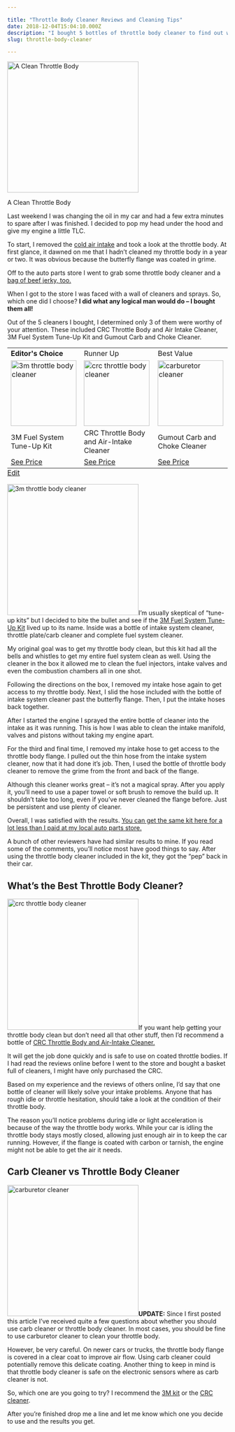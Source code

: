 ```yaml
---

title: "Throttle Body Cleaner Reviews and Cleaning Tips"
date: 2018-12-04T15:04:10.000Z
description: "I bought 5 bottles of throttle body cleaner to find out which one is the best. See what I learned in this review of the top throttle body cleaning products."
slug: throttle-body-cleaner

---
```


<div id="attachment_215" style="width: 310px" class="wp-caption alignright"><img aria-describedby="caption-attachment-215" src="http://www.hcdmag.com/wp-content/uploads/throttle_body-300x300.jpg" alt="A Clean Throttle Body" width="300" height="300" class="size-medium wp-image-215" srcset="http://www.hcdmag.com/wp-content/uploads/throttle_body-300x300.jpg 300w, http://www.hcdmag.com/wp-content/uploads/throttle_body-150x150.jpg 150w, http://www.hcdmag.com/wp-content/uploads/throttle_body-160x160.jpg 160w, http://www.hcdmag.com/wp-content/uploads/throttle_body.jpg 600w" sizes="(max-width: 300px) 100vw, 300px"><p id="caption-attachment-215" class="wp-caption-text">A Clean Throttle Body</p></div>Last weekend I was changing the oil in my car and had a few extra minutes to spare after I was finished. I decided to pop my head under the hood and give my engine a little TLC.
<p>To start, I removed the <a href="http://exhaustsystemsguide.com/cold-air-intakes/" target="_blank">cold air intake</a> and took a look at the throttle body. At first glance, it dawned on me that I hadn’t cleaned my throttle body in a year or two. It was obvious because the butterfly flange was coated in grime.</p>
<p>Off to the auto parts store I went to grab some throttle body cleaner and a <a class="easyazon-link" data-cart="n" data-cloak="y" data-identifier="B0050Z3PRU" data-locale="US" data-localize="y" data-popups="n" data-tag="hcdmag-20" href="http://www.hcdmag.com/product/B0050Z3PRU/US/hcdmag-20/" rel="nofollow" target="_blank">bag of beef jerky, too.</a></p>
<p>When I got to the store I was faced with a wall of cleaners and sprays. So, which one did I choose? <strong>I did what any logical man would do – I bought them all!</strong></p>
<p>Out of the 5 cleaners I bought, I determined only 3 of them were worthy of your attention. These included CRC Throttle Body and Air Intake Cleaner, 3M Fuel System Tune-Up Kit and Gumout Carb and Choke Cleaner.</p>
<table id="tablepress-4" class="tablepress tablepress-id-4"><caption style="caption-side:bottom;text-align:left;border:none;background:none;margin:0;padding:0;"><a href="http://www.hcdmag.com/wp-admin/admin.php?page=tablepress&amp;action=edit&amp;table_id=4">Edit</a></caption>
<tbody class="row-hover"><tr class="row-1"><td class="column-1"><strong>Editor's Choice</strong></td><td class="column-2">Runner Up</td><td class="column-3">Best Value</td>
</tr><tr class="row-2"><td class="column-1"><img src="http://www.hcdmag.com/wp-content/uploads/3m_throttle_body_cleaner-150x150.jpg" alt="3m throttle body cleaner" width="150" height="150" class="alignnone size-thumbnail wp-image-212"><br></td><td class="column-2"><img src="http://www.hcdmag.com/wp-content/uploads/crc_throttle_body_cleaner-150x150.jpg" alt="crc throttle body cleaner" width="150" height="150" class="alignnone size-thumbnail wp-image-211"></td><td class="column-3"><img src="http://www.hcdmag.com/wp-content/uploads/carburetor_cleaner-150x150.jpg" alt="carburetor cleaner" width="150" height="150" class="alignnone size-thumbnail wp-image-213"></td>
</tr><tr class="row-3"><td class="column-1">3M Fuel System Tune-Up Kit</td><td class="column-2">CRC Throttle Body and Air-Intake Cleaner</td><td class="column-3">Gumout Carb and Choke Cleaner</td>
</tr><tr class="row-4"><td class="column-1"><a class="easyazon-link" data-cart="n" data-cloak="y" data-identifier="B009PPL604" data-locale="US" data-localize="y" data-popups="n" data-tag="hcdmag-20" href="http://www.hcdmag.com/product/B009PPL604/US/hcdmag-20/" rel="nofollow" target="_blank">See Price</a></td><td class="column-2"><a class="easyazon-link" data-cart="n" data-cloak="y" data-identifier="B000M8PYO2" data-locale="US" data-localize="y" data-popups="n" data-tag="hcdmag-20" href="http://www.hcdmag.com/product/B000M8PYO2/US/hcdmag-20/" rel="nofollow" target="_blank">See Price</a></td><td class="column-3"><a class="easyazon-link" data-cart="n" data-cloak="y" data-identifier="B005LD2GLW" data-locale="US" data-localize="y" data-popups="n" data-tag="hcdmag-20" href="http://www.hcdmag.com/product/B005LD2GLW/US/hcdmag-20/" rel="nofollow" target="_blank">See Price</a></td>
</tr></tbody></table><p><a class="easyazon-link" data-cart="n" data-cloak="y" data-identifier="B009PPL604" data-locale="US" data-localize="y" data-popups="n" data-tag="hcdmag-20" href="http://www.hcdmag.com/product/B009PPL604/US/hcdmag-20/" rel="nofollow" target="_blank"><img src="http://www.hcdmag.com/wp-content/uploads/3m_throttle_body_cleaner-300x300.jpg" alt="3m throttle body cleaner" width="300" height="300" class="alignright size-medium wp-image-212" srcset="http://www.hcdmag.com/wp-content/uploads/3m_throttle_body_cleaner-300x300.jpg 300w, http://www.hcdmag.com/wp-content/uploads/3m_throttle_body_cleaner-150x150.jpg 150w, http://www.hcdmag.com/wp-content/uploads/3m_throttle_body_cleaner-160x160.jpg 160w, http://www.hcdmag.com/wp-content/uploads/3m_throttle_body_cleaner.jpg 600w" sizes="(max-width: 300px) 100vw, 300px"></a>I’m usually skeptical of “tune-up kits” but I decided to bite the bullet and see if the <a class="easyazon-link" data-cart="n" data-cloak="y" data-identifier="B009PPL604" data-locale="US" data-localize="y" data-popups="n" data-tag="hcdmag-20" href="http://www.hcdmag.com/product/B009PPL604/US/hcdmag-20/" rel="nofollow" target="_blank">3M Fuel System Tune-Up Kit</a> lived up to its name. Inside was a bottle of intake system cleaner, throttle plate/carb cleaner and complete fuel system cleaner.</p>
<p>My original goal was to get my throttle body clean, but this kit had all the bells and whistles to get my entire fuel system clean as well. Using the cleaner in the box it allowed me to clean the fuel injectors, intake valves and even the combustion chambers all in one shot.</p>
<p>Following the directions on the box, I removed my intake hose again to get access to my throttle body. Next, I slid the hose included with the bottle of intake system cleaner past the butterfly flange. Then, I put the intake hoses back together.</p>
<p>After I started the engine I sprayed the entire bottle of cleaner into the intake as it was running. This is how I was able to clean the intake manifold, valves and pistons without taking my engine apart.</p>
<p>For the third and final time, I removed my intake hose to get access to the throttle body flange. I pulled out the thin hose from the intake system cleaner, now that it had done it’s job. Then, I used the bottle of throttle body cleaner to remove the grime from the front and back of the flange.</p>
<p>Although this cleaner works great – it’s not a magical spray. After you apply it, you’ll need to use a paper towel or soft brush to remove the build up. It shouldn’t take too long, even if you’ve never cleaned the flange before. Just be persistent and use plenty of cleaner.</p>
<p>Overall, I was satisfied with the results. <a class="easyazon-link" data-cart="n" data-cloak="y" data-identifier="B009PPL604" data-locale="US" data-localize="y" data-popups="n" data-tag="hcdmag-20" href="http://www.hcdmag.com/product/B009PPL604/US/hcdmag-20/" rel="nofollow" target="_blank">You can get the same kit here for a lot less than I paid at my local auto parts store.</a></p>
<p>A bunch of other reviewers have had similar results to mine. If you read some of the comments, you’ll notice most have good things to say. After using the throttle body cleaner included in the kit, they got the “pep” back in their car. </p>
<h2>What’s the Best Throttle Body Cleaner?</h2>
<p><a class="easyazon-link" data-cart="n" data-cloak="y" data-identifier="B000M8PYO2" data-locale="US" data-localize="y" data-popups="n" data-tag="hcdmag-20" href="http://www.hcdmag.com/product/B000M8PYO2/US/hcdmag-20/" rel="nofollow" target="_blank"><img src="http://www.hcdmag.com/wp-content/uploads/crc_throttle_body_cleaner-300x300.jpg" alt="crc throttle body cleaner" width="300" height="300" class="alignright size-medium wp-image-211" srcset="http://www.hcdmag.com/wp-content/uploads/crc_throttle_body_cleaner-300x300.jpg 300w, http://www.hcdmag.com/wp-content/uploads/crc_throttle_body_cleaner-150x150.jpg 150w, http://www.hcdmag.com/wp-content/uploads/crc_throttle_body_cleaner-160x160.jpg 160w, http://www.hcdmag.com/wp-content/uploads/crc_throttle_body_cleaner.jpg 500w" sizes="(max-width: 300px) 100vw, 300px"></a>If you want help getting your throttle body clean but don’t need all that other stuff, then I’d recommend a bottle of <a class="easyazon-link" data-cart="n" data-cloak="y" data-identifier="B000M8PYO2" data-locale="US" data-localize="y" data-popups="n" data-tag="hcdmag-20" href="http://www.hcdmag.com/product/B000M8PYO2/US/hcdmag-20/" rel="nofollow" target="_blank">CRC Throttle Body and Air-Intake Cleaner.</a></p>
<p>It will get the job done quickly and is safe to use on coated throttle bodies. If I had read the reviews online before I went to the store and bought a basket full of cleaners, I might have only purchased the CRC. </p>
<p>Based on my experience and the reviews of others online, I’d say that one bottle of cleaner will likely solve your intake problems. Anyone that has rough idle or throttle hesitation, should take a look at the condition of their throttle body.</p>
<p>The reason you’ll notice problems during idle or light acceleration is because of the way the throttle body works. While your car is idling the throttle body stays mostly closed, allowing just enough air in to keep the car running. However, if the flange is coated with carbon or tarnish, the engine might not be able to get the air it needs.</p>
<h2>Carb Cleaner vs Throttle Body Cleaner</h2>
<p><a class="easyazon-link" data-cart="n" data-cloak="y" data-identifier="B005LD2GLW" data-locale="US" data-localize="y" data-popups="n" data-tag="hcdmag-20" href="http://www.hcdmag.com/product/B005LD2GLW/US/hcdmag-20/" rel="nofollow" target="_blank"><img src="http://www.hcdmag.com/wp-content/uploads/carburetor_cleaner-300x300.jpg" alt="carburetor cleaner" width="300" height="300" class="alignright size-medium wp-image-213" srcset="http://www.hcdmag.com/wp-content/uploads/carburetor_cleaner-300x300.jpg 300w, http://www.hcdmag.com/wp-content/uploads/carburetor_cleaner-150x150.jpg 150w, http://www.hcdmag.com/wp-content/uploads/carburetor_cleaner-160x160.jpg 160w, http://www.hcdmag.com/wp-content/uploads/carburetor_cleaner.jpg 600w" sizes="(max-width: 300px) 100vw, 300px"></a><strong>UPDATE:</strong> Since I first posted this article I’ve received quite a few questions about whether you should use carb cleaner or throttle body cleaner. In most cases, you should be fine to use carburetor cleaner to clean your throttle body. </p>
<p>However, be very careful. On newer cars or trucks, the throttle body flange is covered in a clear coat to improve air flow. Using carb cleaner could potentially remove this delicate coating. Another thing to keep in mind is that throttle body cleaner is safe on the electronic sensors where as carb cleaner is not.</p>
<p>So, which one are you going to try? I recommend the <a class="easyazon-link" data-cart="n" data-cloak="y" data-identifier="B009PPL604" data-locale="US" data-localize="y" data-popups="n" data-tag="hcdmag-20" href="http://www.hcdmag.com/product/B009PPL604/US/hcdmag-20/" rel="nofollow" target="_blank">3M kit</a> or the <a class="easyazon-link" data-cart="n" data-cloak="y" data-identifier="B000M8PYO2" data-locale="US" data-localize="y" data-popups="n" data-tag="hcdmag-20" href="http://www.hcdmag.com/product/B000M8PYO2/US/hcdmag-20/" rel="nofollow" target="_blank">CRC cleaner</a>.</p>
<p>After you’re finished drop me a line and let me know which one you decide to use and the results you get.</p>
